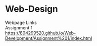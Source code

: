 # Web-Design
Webpage Links \
Assignment 1 \
https://804299520.github.io/Web-Development/Assignment%201/index.html
